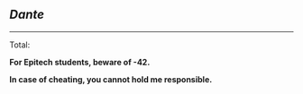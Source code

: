 *Dante*
---
---

Total:

**For Epitech students, beware of -42.**

**In case of cheating, you cannot hold me responsible.**
